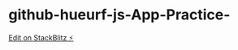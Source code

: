 # github-hueurf-js-App-Practice-

[Edit on StackBlitz ⚡️](https://stackblitz.com/edit/github-hueurf)